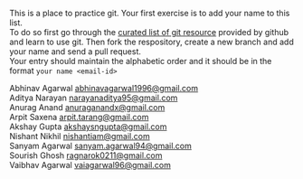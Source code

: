 This is a place to practice git. Your first exercise is to add your name to this list.  
To do so first go through the [curated list of git resource](https://help.github.com/articles/good-resources-for-learning-git-and-github/) provided by github and learn to use git. 
Then fork the respository, create a new branch and add your name and send a pull request.  
Your entry should maintain the alphabetic order and it should be in the format ```your name <email-id>```

Abhinav Agarwal abhinavagarwal1996@gmail.com  
Aditya Narayan narayanaditya95@gmail.com  
Anurag Anand anuraganandx@gmail.com  
Arpit Saxena arpit.tarang@gmail.com  
Akshay Gupta akshaysngupta@gmail.com  
Nishant Nikhil nishantiam@gmail.com  
Sanyam Agarwal sanyam.agarwal94@gmail.com  
Sourish Ghosh ragnarok0211@gmail.com  
Vaibhav Agarwal vaiagarwal96@gmail.com  

